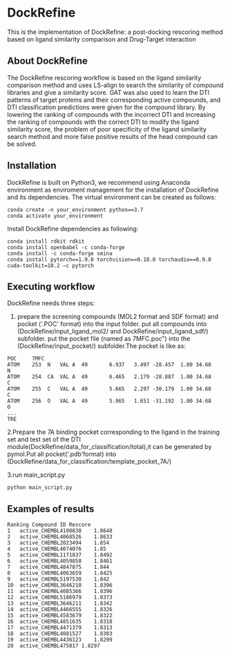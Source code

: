 # DockRefine
This is the implementation of DockRefine: a post-docking rescoring method based on ligand similarity comparison and Drug-Target interaction
## About DockRefine
The DockRefine rescoring workflow is based on the ligand similarity comparison method and uses LS-align to search the similarity of compound libraries and give a similarity score. GAT was also used to learn the DTI patterns of target proteins and their corresponding active compounds, and DTI classification predictions were given for the compound library. By lowering the ranking of compounds with the incorrect DTI and increasing the ranking of compounds with the correct DTI to modify the ligand similarity score, the problem of poor specificity of the ligand similarity search method and more false positive results of the head compound can be solved.
## Installation
DockRefine is built on Python3, we recommend using Anaconda environment as enviroment management for the installation of DockRefine and its dependencies. The virtual environment can be created as follows:
```
conda create -n your_environment python==3.7
conda activate your_environment
```
Install DockRefine dependencies as following:
```
conda install rdkit rdkit
conda install openbabel -c conda-forge
conda install -c conda-forge smina
conda install pytorch==1.9.0 torchvision==0.10.0 torchaudio==0.9.0 cuda-toolkit=10.2 –c pytorch
```
## Executing workflow
DockRefine needs three steps:
1. prepare the screening compounds (MOL2 format and SDF format) and pocket ('.POC' format) into the input folder.
put all compounds into (DockRefine/input_ligand_mol2/ and DockRefine/input_ligand_sdf/) subfolder.
put the pocket file (named as 7MFC.poc") into the (DockRefine/input_pocket/) subfolder.The pocket is like as:
```
POC     7MFC
ATOM    253  N   VAL A  49       6.937   3.497 -28.457  1.00 34.68           N
ATOM    254  CA  VAL A  49       6.465   2.179 -28.887  1.00 34.68           C
ATOM    255  C   VAL A  49       5.665   2.297 -30.179  1.00 34.68           C
ATOM    256  O   VAL A  49       5.965   1.651 -31.192  1.00 34.68           O
...
TRE
```
2.Prepare the 7A binding pocket corresponding to the ligand in the training set and test set of the DTI module(DockRefine/data_for_classification/total),it can be generated by pymol.Put all pocket('.pdb'format) into (DockRefine/data_for_classification/template_pocket_7A/)

3.run main_script.py
```
python main_script.py
```
## Examples of results
```
Ranking	Compound ID	Rescore
1	active_CHEMBL4100838	1.8648
2	active_CHEMBL4068526	1.8633
3	active_CHEMBL2023494	1.854
4	active_CHEMBL4074076	1.85
5	active_CHEMBL1171837	1.8492
6	active_CHEMBL4059858	1.8461
7	active_CHEMBL4847875	1.844
8	active_CHEMBL4063659	1.8425
9	active_CHEMBL5197530	1.842
10	active_CHEMBL3646210	1.8396
11	active_CHEMBL4085366	1.8396
12	active_CHEMBL5186979	1.8373
13	active_CHEMBL3646211	1.8342
14	active_CHEMBL4466555	1.8326
15	active_CHEMBL4583679	1.8322
16	active_CHEMBL4851635	1.8318
17	active_CHEMBL4471379	1.8313
18	active_CHEMBL4081527	1.8303
19	active_CHEMBL4436123	1.8299
20	active_CHEMBL475817	1.8297
```
